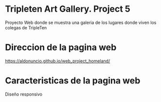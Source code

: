 # Tripleten Art Gallery. Project 5

Proyecto Web donde se muestra una galeria de los lugares donde viven los colegas de TripleTen

# Direccion de la pagina web

https://aldonuncio.github.io/web_project_homeland/

# Caracteristicas de la pagina web

Diseño responsivo

